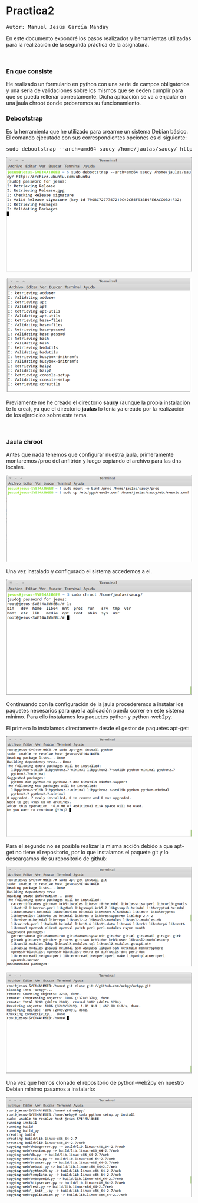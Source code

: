 Practica2
=========

<pre>
Autor: Manuel Jesús García Manday
</pre>

En este documento expondré los pasos realizados y herramientas utilizadas para la realización de la segunda práctica de la asignatura.


<br>
<h3>En que consiste</h3>  
He realizado un formulario en python con una serie de campos obligatorios y una seria de validaciones sobre los mismos que se deden cumplir para 
que se pueda rellenar correctamente. Dicha aplicación se va a enjaular en una jaula chroot donde probaremos su funcionamiento.

<br>
<h3>Debootstrap</h3>
Es la herramienta que he utilizado para crearme un sistema Debian básico. El comando ejecutado con sus correspondientes opciones es el siguiente:
<pre>
sudo debootstrap --arch=amd64 saucy /home/jaulas/saucy/ http://archive.ubuntu.com/ubuntu
</pre>

![imagen23](https://github.com/jmanday/Imagenes/blob/master/imagen23.png?raw=true)

![imagen24](https://github.com/jmanday/Imagenes/blob/master/imagen24.png?raw=true)

Previamente me he creado el directorio **saucy** (aunque la propia instalación te lo crea), ya que el directorio **jaulas** lo tenía ya creado por la realización de los ejercicios sobre este tema.

<br>
<h3>Jaula chroot</h3>
Antes que nada tenemos que configurar nuestra jaula, primeramente montaremos /proc del anfitrión y luego copiando el archivo para las dns locales.

![imagen26](https://github.com/jmanday/Imagenes/blob/master/imagen26.png?raw=true)


Una vez instalado y configurado el sistema accedemos a el.

![imagen25](https://github.com/jmanday/Imagenes/blob/master/imagen25.png?raw=true)



Continuando con la configuración de la jaula procederemos a instalar los paquetes necesarios para que la aplicación pueda correr en este sistema mínimo. 
Para ello instalamos los paquetes python y python-web2py. 

El primero lo instalamos directamente desde el gestor de paquetes apt-get:

![imagen27](https://github.com/jmanday/Imagenes/blob/master/imagen27.png?raw=true)

Para el segundo no es posible realizar la misma acción debido a que apt-get no tiene el repositorio, por lo que instalamos el paquete git y lo descargamos 
de su repositorio de github:

![imagen29](https://github.com/jmanday/Imagenes/blob/master/imagen29.png?raw=true)


![imagen28](https://github.com/jmanday/Imagenes/blob/master/imagen28.png?raw=true)


Una vez que hemos clonado el repositorio de python-web2py en nuestro Debian mínimo pasamos a instalarlo:

![imagen30](https://github.com/jmanday/Imagenes/blob/master/imagen30.png?raw=true)

